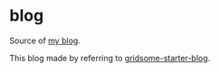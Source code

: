 # blog

Source of [my blog](https://github.com/gridsome/gridsome-starter-blog).

This blog made by referring to [gridsome-starter-blog](https://github.com/gridsome/gridsome-starter-blog).

